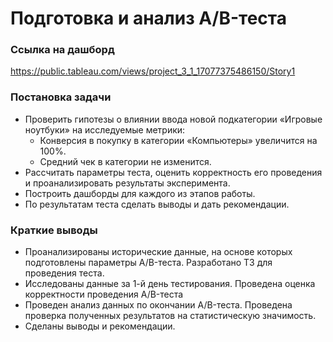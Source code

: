 # Подготовка и анализ A/B-теста


### Ссылка на дашборд

https://public.tableau.com/views/project_3_1_17077375486150/Story1

### Постановка задачи

- Проверить гипотезы о влиянии ввода новой подкатегории «Игровые ноутбуки» на исследуемые метрики:
  - Конверсия в покупку в категории «Компьютеры» увеличится на 100%.
  - Средний чек в категории не изменится.
- Рассчитать параметры теста, оценить корректность его проведения и проанализировать результаты эксперимента.
- Построить дашборды для каждого из этапов работы.
- По результатам теста сделать выводы и дать рекомендации.


### Краткие выводы

- Проанализированы исторические данные, на основе которых подготовлены параметры A/B-теста. Разработано ТЗ для проведения теста.
- Исследованы данные за 1-й день тестирования. Проведена оценка корректности проведения A/B-теста
- Проведен анализ данных по окончании A/B-теста. Проведена проверка полученных результатов на статистическую значимость. 
- Сделаны выводы и рекомендации.
